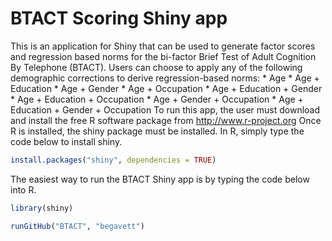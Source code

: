 # BTACT Scoring Shiny app

This is an application for Shiny that can be used to generate factor scores and regression based norms for the bi-factor Brief Test of Adult Cognition By Telephone (BTACT).
Users can choose to apply any of the following demographic corrections to derive regression-based norms:
	* Age
	* Age + Education
	* Age + Gender
	* Age + Occupation
	* Age + Education + Gender
	* Age + Education + Occupation
	* Age + Gender + Occupation
	* Age + Education + Gender + Occupation
To run this app, the user must download and install the free R software package from http://www.r-project.org
Once R is installed, the shiny package must be installed. In R, simply type the code below to install shiny.

```R
install.packages("shiny", dependencies = TRUE)
```

The easiest way to run the BTACT Shiny app is by typing the code below into R.

```R
library(shiny)

runGitHub("BTACT", "begavett")
```
